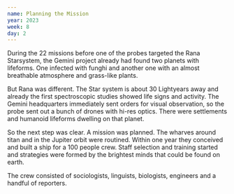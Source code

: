 ```yaml
---
name: Planning the Mission
year: 2023
week: 8
day: 2
---
```


During the 22 missions before one of the probes targeted the Rana Starsystem,
the Gemini project already had found two planets with lifeforms. One infected
with funghi and another one with an almost breathable atmosphere and grass-like
plants.

But Rana was different. The Star system is about 30 Lightyears away and already
the first spectroscopic studies showed life signs and activity. The Gemini
headquarters immediately sent orders for visual observation, so the probe sent
out a bunch of drones with hi-res optics. There were settlements and humanoid
lifeforms dwelling on that planet.

So the next step was clear. A mission was planned. The wharves around titan and
in the Jupiter orbit were routined. Within one year they conceived and built a
ship for a 100 people crew. Staff selection and training started and strategies
were formed by the brightest minds that could be found on earth.

The crew consisted of sociologists, linguists, biologists, engineers and a
handful of reporters.
